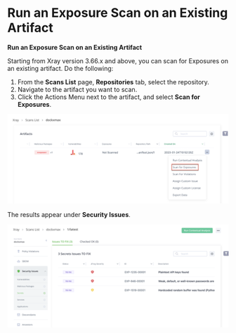 # Run an Exposure Scan on an Existing Artifact

**Run an Exposure Scan on an Existing Artifact**

Starting from Xray version 3.66.x and above, you can scan for Exposures on an existing artifact. Do the following:

1. From the **Scans List** page, **Repositories** tab, select the repository.
2. Navigate to the artifact you want to scan.
3. Click the Actions Menu next to the artifact, and select **Scan for Exposures**.

![180127300.png](<../../../.gitbook/assets/uuid 446b797e 2ae1 c7a0 5984 2f710faf54ac.png>)

The results appear under **Security Issues**.

![180127301.png](<../../../.gitbook/assets/uuid c0ab31a8 fa41 2044 4786 9fe2ff10f37f.png>)
